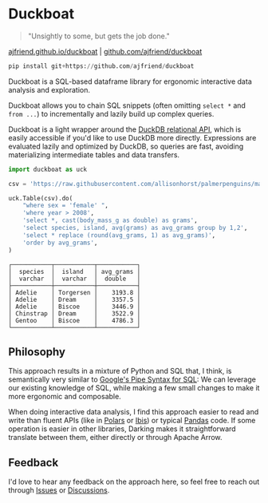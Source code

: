 # Duckboat

> "Unsightly to some, but gets the job done."

[ajfriend.github.io/duckboat](https://ajfriend.github.io/duckboat/) | [github.com/ajfriend/duckboat](https://github.com/ajfriend/duckboat)

```python
pip install git+https://github.com/ajfriend/duckboat
```

Duckboat is a SQL-based dataframe library for ergonomic interactive
data analysis and exploration.

Duckboat allows you to chain SQL snippets (often omitting `select *` and `from ...`)
to incrementally and lazily build up complex queries.

Duckboat is a light wrapper around the
[DuckDB relational API](https://duckdb.org/docs/api/python/relational_api),
which is easily accessible if you'd like to use DuckDB more directly.
Expressions are evaluated lazily and optimized by DuckDB,
so queries are fast, avoiding materializing intermediate tables and data transfers.


```python
import duckboat as uck

csv = 'https://raw.githubusercontent.com/allisonhorst/palmerpenguins/main/inst/extdata/penguins.csv'

uck.Table(csv).do(
    "where sex = 'female' ",
    'where year > 2008',
    'select *, cast(body_mass_g as double) as grams',
    'select species, island, avg(grams) as avg_grams group by 1,2',
    'select * replace (round(avg_grams, 1) as avg_grams)',
    'order by avg_grams',
)
```

```
┌───────────┬───────────┬───────────┐
│  species  │  island   │ avg_grams │
│  varchar  │  varchar  │  double   │
├───────────┼───────────┼───────────┤
│ Adelie    │ Torgersen │    3193.8 │
│ Adelie    │ Dream     │    3357.5 │
│ Adelie    │ Biscoe    │    3446.9 │
│ Chinstrap │ Dream     │    3522.9 │
│ Gentoo    │ Biscoe    │    4786.3 │
└───────────┴───────────┴───────────┘
```

## Philosophy

This approach results in a mixture of Python and SQL that, I think, is semantically very similar to
[Google's Pipe Syntax for SQL](https://research.google/pubs/sql-has-problems-we-can-fix-them-pipe-syntax-in-sql/):
We can leverage our existing knowledge of SQL, while making a few small changes to make it more ergonomic and composable.

When doing interactive data analysis, I find this approach easier to read and write than
fluent APIs (like in [Polars](https://pola.rs/) or [Ibis](https://ibis-project.org/)) or typical [Pandas](https://pandas.pydata.org/) code.
If some operation is easier in other libraries, Darking makes it straightforward translate between them, either directly or through Apache Arrow.

## Feedback

I'd love to hear any feedback on the approach here, so feel free to reach out through
[Issues](https://github.com/ajfriend/duckboat/issues)
or
[Discussions](https://github.com/ajfriend/duckboat/discussions).

